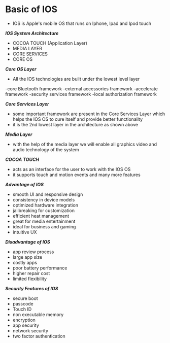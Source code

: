 
# Basic of IOS

- IOS is Apple's mobile OS that runs on Iphone, Ipad and Ipod touch  


***IOS System Architecture***
- COCOA TOUCH (Application Layer)
- MEDIA LAYER
- CORE SERVICES
- CORE OS


***Core OS Layer***
- All the IOS technologies are built under the lowest level layer

-core Bluetooth framework
-external accessories framework
-accelerate framework
-security services framework
-local authorization framework 

***Core Services Layer***
- some important framework are present in the Core Services Layer which helps the IOS OS to cure itself and provide better functionality
- it is the 2nd lowest layer in the architecture as shown above

***Media Layer***
- with the help of the media layer we will enable all graphics video and audio technology of the system

***COCOA TOUCH***
- acts as an interface for the user to work with the IOS OS
- it supports touch and motion events and many more features


***Advantage of IOS***

- smooth UI and responsive design
- consistency in device models
- optimized hardware integration
- jailbreaking for customization
- efficient heat management 
- great for media entertainment
- ideal for business and gaming
- intuitive UX

***Disadvantage of IOS***

- app review process
- large app size
- costly apps
- poor battery performance
- higher repair cost
- limited flexibility

***Security Features of IOS***

- secure boot
- passcode
- Touch ID
- non executable memory
- encryption
- app security
- network security
- two factor authentication 
